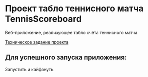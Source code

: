 # Проект табло теннисного матча TennisScoreboard

Веб-приложение, реализующее табло счёта теннисного матча.

[Техническое задание проекта](https://zhukovsd.github.io/python-backend-learning-course/Projects/TennisScoreboard/)

## Для успешного запуска приложения:

Запустить и кайфануть.
